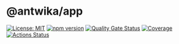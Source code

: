 # @antwika/app

[![License: MIT](https://img.shields.io/badge/License-MIT-yellow.svg)](https://opensource.org/licenses/MIT)
[![npm version](https://img.shields.io/npm/v/@antwika/app)](https://www.npmjs.com/package/@antwika/app)
[![Quality Gate Status](https://sonarcloud.io/api/project_badges/measure?project=antwika_app&metric=alert_status)](https://sonarcloud.io/summary/new_code?id=antwika_app)
[![Coverage](https://sonarcloud.io/api/project_badges/measure?project=antwika_app&metric=coverage)](https://sonarcloud.io/summary/new_code?id=antwika_app)
[![Actions Status](https://github.com/antwika/app/workflows/CI/badge.svg)](https://github.com/antwika/app/actions/workflows/ci.yml)
